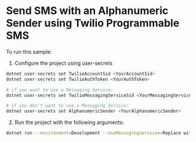 # Send SMS with an Alphanumeric Sender using Twilio Programmable SMS

To run this sample:
1. Configure the project using user-secrets
```bash
dotnet user-secrets set TwilioAccountSid <YourAccountSid>
dotnet user-secrets set TwilioAuthToken <YourAuthToken>

# if you want to use a Messaging Service:
dotnet user-secrets set TwilioMessagingServiceSid <YourMessagingServiceSid>

# if you don't want to use a Messaging Service:
dotnet user-secrets set AlphanumericSender <YourAlphanumericSender>
```

2. Run the project with the following arguments:
```bash
dotnet run --environment=Development --UseMessagingService=<Replace with True/False>
```